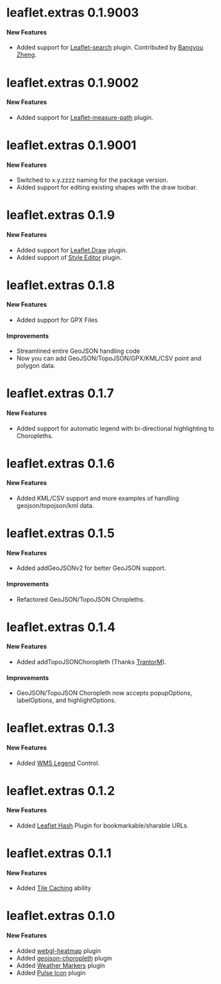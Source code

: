 # leaflet.extras 0.1.9003

#### New Features

* Added support for [Leaflet-search](https://github.com/stefanocudini/leaflet-search) plugin. Contributed by [Bangyou Zheng](https://github.com/bhaskarvk/leaflet.extras/pull/15).

# leaflet.extras 0.1.9002

#### New Features

* Added support for [Leaflet-measure-path](https://github.com/ProminentEdge/leaflet-measure-path) plugin.

# leaflet.extras 0.1.9001

#### New Features

* Switched to x.y.zzzz naming for the package version.
* Added support for editing existing shapes with the draw toobar.

# leaflet.extras 0.1.9

#### New Features

* Added support for [Leaflet.Draw](https://github.com/Leaflet/Leaflet.draw) plugin.
* Added support of [Style Editor](https://github.com/dwilhelm89/Leaflet.StyleEditor) plugin.

# leaflet.extras 0.1.8

#### New Features

* Added support for GPX Files

#### Improvements

* Streamlined entire GeoJSON handling code
* Now you can add GeoJSON/TopoJSON/GPX/KML/CSV point and polygon data.

# leaflet.extras 0.1.7

#### New Features

* Added support for automatic legend with bi-directional highlighting to Choropleths.

# leaflet.extras 0.1.6

#### New Features

* Added KML/CSV support and more examples of handling geojson/topojson/kml data.

# leaflet.extras 0.1.5

#### New Features

* Added addGeoJSONv2 for better GeoJSON support.

#### Improvements 

* Refactored GeoJSON/TopoJSON Chropleths.

# leaflet.extras 0.1.4

#### New Features

* Added addTopoJSONChoropleth (Thanks [TrantorM](https://github.com/TrantorM)).

#### Improvements

* GeoJSON/TopoJSON Choropleth now accepts popupOptions, labelOptions, and highlightOptions.

# leaflet.extras 0.1.3

#### New Features

* Added [WMS Legend](https://github.com/kartoza/leaflet-wms-legend) Control.

# leaflet.extras 0.1.2

#### New Features

* Added [Leaflet Hash](https://github.com/mlevans/leaflet-hash) Plugin for bookmarkable/sharable URLs.

# leaflet.extras 0.1.1

#### New Features

* Added [Tile Caching](https://github.com/MazeMap/Leaflet.TileLayer.PouchDBCached) ability

# leaflet.extras 0.1.0

#### New Features

* Added [webgl-heatmap](https://github.com/ursudio/webgl-heatmap-leaflet) plugin
* Added [geojson-choropleth](https://github.com/bhaskarvk/leaflet-choropleth) plugin
* Added [Weather Markers](https://github.com/tallsam/Leaflet.weather-markers) plugin
* Added [Pulse Icon](https://github.com/mapshakers/leaflet-icon-pulse) plugin
